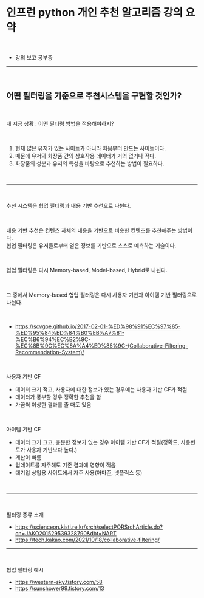 # 인프런 python 개인 추천 알고리즘 강의 요약

<br>

- 강의 보고 공부중


---

<br>

## 어떤 필터링을 기준으로 추천시스템을 구현할 것인가?

<br>

내 지금 상황 : 어떤 필터링 방법을 적용해야하지?

<br>

1. 현재 많은 유저가 있는 사이트가 아니라 처음부터 만드는 사이트이다.
2. 때문에 유저와 화장품 간의 상호작용 데이터가 거의 없거나 적다.
3. 화장품의 성분과 유저의 특성을 바탕으로 추천하는 방법이 필요하다.

<br>

-------

<br>

추천 시스템은 협업 필터링과 내용 기반 추천으로 나뉜다.

<br>

내용 기반 추천은 컨텐츠 자체의 내용을 기반으로 비슷한 컨텐츠를 추천해주는 방법이다.  
협업 필터링은 유저들로부터 얻은 정보를 기반으로 스스로 예측하는 기술이다.

<br>

협업 필터링은 다시 Memory-based, Model-based, Hybrid로 나뉜다.

<br>

그 중에서 Memory-based 협업 필터링은 다시 사용자 기반과 아이템 기반 필터링으로 나뉜다.

<br>

- https://scvgoe.github.io/2017-02-01-%ED%98%91%EC%97%85-%ED%95%84%ED%84%B0%EB%A7%81-%EC%B6%94%EC%B2%9C-%EC%8B%9C%EC%8A%A4%ED%85%9C-(Collaborative-Filtering-Recommendation-System)/

<br>

사용자 기반 CF
- 데이터 크기 적고, 사용자에 대한 정보가 있는 경우에는 사용자 기반 CF가 적절
- 데이터가 풍부할 경우 정확한 추천을 함
- 가끔씩 이상한 결과를 줄 때도 있음

<br>

아이템 기반 CF
- 데이터 크기 크고, 충분한 정보가 없는 경우 아이템 기반 CF가 적절(정확도, 사용빈도가 사용자 기반보다 높다.)
- 계산이 빠름
- 업데이트를 자주해도 기존 결과에 영향이 적음
- 대기업 상업용 사이트에서 자주 사용(아마존, 넷플릭스 등)

<br>

----

<br>

필터링 종류 소개

- https://scienceon.kisti.re.kr/srch/selectPORSrchArticle.do?cn=JAKO201529539328790&dbt=NART
- https://tech.kakao.com/2021/10/18/collaborative-filtering/


-----

<br>

협업 필터링 예시

- https://western-sky.tistory.com/58  
- https://sunshower99.tistory.com/13